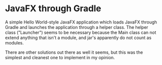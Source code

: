 # JavaFX through Gradle
A simple Hello World-style JavaFX application which loads JavaFX through Gradle and launches the application through a helper class. The helper class ("Launcher") seems to be necessary because the Main class can not extend anything that isn't a module, and jar's apparently do not count as modules.

There are other solutions out there as well it seems, but this was the simplest and cleanest one to implement in my opinion.
